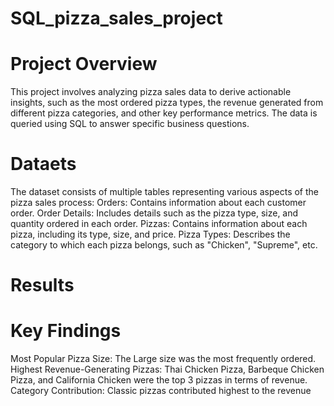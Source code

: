 # SQL_pizza_sales_project

# Project Overview
This project involves analyzing pizza sales data to derive actionable insights, such as the most ordered pizza types, the revenue generated from different pizza categories, and other key performance metrics. 
The data is queried using SQL to answer specific business questions.

# Dataets
The dataset consists of multiple tables representing various aspects of the pizza sales process:
Orders: Contains information about each customer order.
Order Details: Includes details such as the pizza type, size, and quantity ordered in each order.
Pizzas: Contains information about each pizza, including its type, size, and price.
Pizza Types: Describes the category to which each pizza belongs, such as "Chicken", "Supreme", etc.

# Results
# Key Findings
Most Popular Pizza Size: The Large size was the most frequently ordered.
Highest Revenue-Generating Pizzas: Thai Chicken Pizza, Barbeque Chicken Pizza, and California Chicken were the top 3 pizzas in terms of revenue.
Category Contribution: Classic pizzas contributed highest to the revenue
